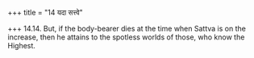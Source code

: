 +++
title = "14 यदा सत्त्वे"

+++
14.14. But, if the body-bearer dies at the time when Sattva is on the
increase, then he attains to the spotless worlds of those, who know the
Highest.
